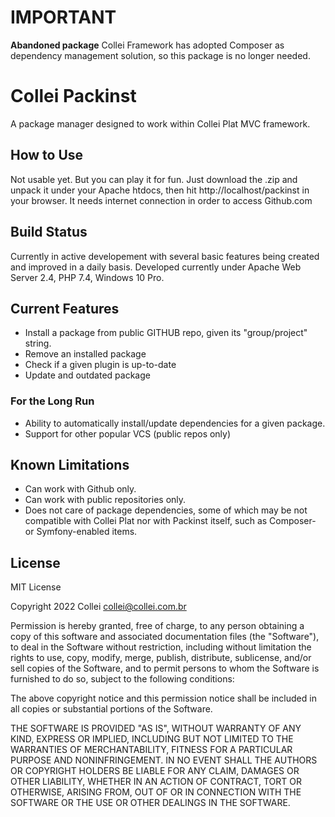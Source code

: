 # **IMPORTANT**
**Abandoned package**
Collei Framework has adopted Composer as dependency management solution, so this package is no longer needed. 

# Collei Packinst
A package manager designed to work within Collei Plat MVC framework.

## How to Use
Not usable yet. But you can play it for fun.
Just download the .zip and unpack it under your Apache htdocs, then hit
http://localhost/packinst in your browser.
It needs internet connection in order to access Github.com

## Build Status
Currently in active developement with several basic features being created and
improved in a daily basis.
Developed currently under Apache Web Server 2.4, PHP 7.4, Windows 10 Pro.

## Current Features
* Install a package from public GITHUB repo, given its "group/project" string.
* Remove an installed package
* Check if a given plugin is up-to-date
* Update and outdated package

### For the Long Run
* Ability to automatically install/update dependencies for a given package.
* Support for other popular VCS (public repos only) 

## Known Limitations
* Can work with Github only.
* Can work with public repositories only.
* Does not care of package dependencies, some of which may be not compatible
with Collei Plat nor with Packinst itself, such as Composer- or Symfony-enabled
items. 

## License
MIT License

Copyright 2022 Collei <collei@collei.com.br>

Permission is hereby granted, free of charge, to any person obtaining a copy of
this software and associated documentation files (the "Software"), to deal in the
Software without restriction, including without limitation the rights to use,
copy, modify, merge, publish, distribute, sublicense, and/or sell copies of the
Software, and to permit persons to whom the Software is furnished to do so,
subject to the following conditions:

The above copyright notice and this permission notice shall be included in all
copies or substantial portions of the Software.

THE SOFTWARE IS PROVIDED "AS IS", WITHOUT WARRANTY OF ANY KIND, EXPRESS OR
IMPLIED, INCLUDING BUT NOT LIMITED TO THE WARRANTIES OF MERCHANTABILITY, FITNESS
FOR A PARTICULAR PURPOSE AND NONINFRINGEMENT. IN NO EVENT SHALL THE AUTHORS OR
COPYRIGHT HOLDERS BE LIABLE FOR ANY CLAIM, DAMAGES OR OTHER LIABILITY, WHETHER
IN AN ACTION OF CONTRACT, TORT OR OTHERWISE, ARISING FROM, OUT OF OR IN
CONNECTION WITH THE SOFTWARE OR THE USE OR OTHER DEALINGS IN THE SOFTWARE.
